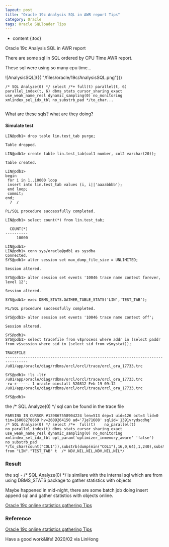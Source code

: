 ```yaml
---
layout: post
title: "Oracle 19c Analysis SQL in AWR report Tips"
category: Oracle
tags: Oracle SQLloader Tips 
---
```


* content
{:toc}

Oracle 19c Analysis SQL in AWR report


There are some sql in SQL ordered by CPU Time AWR report. 

These sql were using so many cpu time...

![AnalysisSQL]({{ "/files/oracle/19c/AnalysisSQL.png"}})

```
/* SQL Analyze(0) */ select /*+ full(t) parallel(t, 6) parallel_index(t, 6) dbms_stats cursor_sharing_exact use_weak_name_resl dynamic_sampling(0) no_monitoring xmlindex_sel_idx_tbl no_substrb_pad */to_char...
 
```

What are these sqls? what are they doing? 










#### Simulate test



```shell
LIN@pdb1> drop table lin.test_tab purge;

Table dropped.

LIN@pdb1> create table lin.test_tab(col1 number, col2 varchar(20));

Table created.

LIN@pdb1>
begin
 for i in 1..10000 loop
 insert into lin.test_tab values (i, i||'aaaabbbb');
 end loop;
 commit;
end;
  7  /

PL/SQL procedure successfully completed.

LIN@pdb1> select count(*) from lin.test_tab;

  COUNT(*)
----------
     10000

LIN@pdb1>
LIN@pdb1> conn sys/oracle@pdb1 as sysdba
Connected.
SYS@pdb1> alter session set max_dump_file_size = UNLIMITED;

Session altered.

SYS@pdb1> alter session set events '10046 trace name context forever, level 12';

Session altered.

SYS@pdb1> exec DBMS_STATS.GATHER_TABLE_STATS('LIN','TEST_TAB');

PL/SQL procedure successfully completed.

SYS@pdb1> alter session set events '10046 trace name context off';

Session altered.

SYS@pdb1>
SYS@pdb1> select tracefile from v$process where addr in (select paddr from v$session where sid in (select sid from v$mystat));

TRACEFILE
--------------------------------------------------------------------------------
/u01/app/oracle/diag/rdbms/orcl/orcl/trace/orcl_ora_17733.trc

SYS@pdb1> !ls -ltr /u01/app/oracle/diag/rdbms/orcl/orcl/trace/orcl_ora_17733.trc
-rw-r-----. 1 oracle oinstall 520812 Feb 19 09:12 /u01/app/oracle/diag/rdbms/orcl/orcl/trace/orcl_ora_17733.trc

SYS@pdb1> 

```

the /* SQL Analyze(0) */ sql can be found in the trace file 

```
PARSING IN CURSOR #139867558904224 len=513 dep=1 uid=126 oct=3 lid=0 tim=16068278669 hv=2609264150 ad='71e71608' sqlid='1391vrydscdhq'
/* SQL Analyze(0) */ select /*+  full(t)    no_parallel(t) no_parallel_index(t) dbms_stats cursor_sharing_exact use_weak_name_resl dynamic_sampling(0) no_monitoring xmlindex_sel_idx_tbl opt_param('optimizer_inmemory_aware' 'false') no_substrb_pad  */to_char(count("COL1")),substrb(dump(min("COL1"),16,0,64),1,240),substrb(dump(max("COL1"),16,0,64),1,240),to_char(count("COL2")),substrb(dump(min("COL2"),16,0,64),1,240),substrb(dump(max("COL2"),16,0,64),1,240) from "LIN"."TEST_TAB" t  /* NDV,NIL,NIL,NDV,NIL,NIL*/
```


### Result

the sql - /* SQL Analyze(0) */ is similare with the internal sql which are from using DBMS_STATS package to gather statistics with objects

Maybe happened in mid-night, there are some batch job doing insert append sql and gather statistics with objects online.

[Oracle 19c online statistics gathering Tips](http://www.bigdatalyn.com/2020/02/11/Oracle_Online_statistics_gathering/)




### Reference

[Oracle 19c online statistics gathering Tips](http://www.bigdatalyn.com/2020/02/11/Oracle_Online_statistics_gathering/)



Have a good work&life! 2020/02 via LinHong


